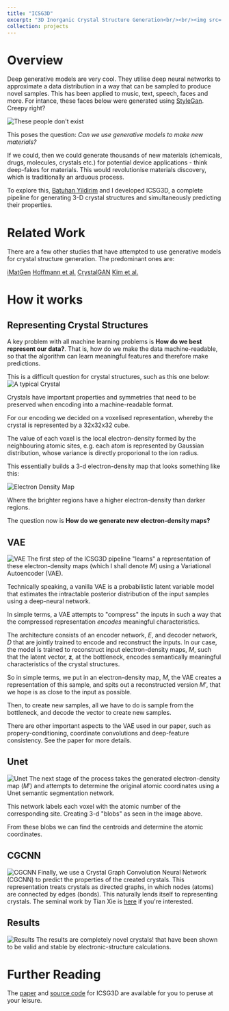 ```yaml
---
title: "ICSG3D"
excerpt: "3D Inorganic Crystal Structure Generation<br/><br/><img src='/images/toc.png' width=200px>"
collection: projects
---
```


# Overview
Deep generative models are very cool. They utilise deep neural networks to approximate a data distribution in a way that can be sampled to produce novel samples. This has been applied to music, text, speech, faces and more. For intance, these faces below were generated using [StyleGan](https://github.com/NVlabs/stylegan). Creepy right?

![These people don't exist](/images/stylegan.png)

This poses the question: <i>Can we use generative models to make new materials?</i>

If we could, then we could generate thousands of new materials (chemicals, drugs, molecules, crystals etc.) for potential device applications - think deep-fakes for materials. This would revolutionise materials discovery, which is traditionally an arduous process.

To explore this, [Batuhan Yildirim](https://by256.github.io) and I developed ICSG3D, a complete pipeline for generating 3-D crystal structures and simultaneously predicting their properties.

# Related Work
There are a few other studies that have attempted to use generative models for crystal structure generation. The predominant ones are:

[iMatGen](https://www.sciencedirect.com/science/article/pii/S2590238519301754)
[Hoffmann et al.](https://arxiv.org/abs/1909.00949)
[CrystalGAN](https://arxiv.org/abs/1810.11203)
[Kim et al.](https://arxiv.org/abs/2004.01396)

# How it works
## Representing Crystal Structures
A key problem with all machine learning problems is <b> How do we best represent our data?</b>. That is, how do we make the data machine-readable, so that the algorithm can learn meaningful features and therefore make predictions.

This is a difficult question for crystal structures, such as this one below:
![A typical Crystal](/images/dycro3.png)

Crystals have important properties and symmetries that need to be preserved when encoding into a machine-readable format. 

For our encoding we decided on a voxelised representation, whereby the crystal is represented by a 32x32x32 cube.

The value of each voxel is the local electron-density formed by the neighbouring atomic sites, e.g. each atom is represented by  Gaussian distribution, whose variance is directly proporional to the ion radius.

This essentially builds a 3-d electron-density map that looks something like this:

![Electron Density Map](/images/M.png)

Where the brighter regions have a higher electron-density than darker regions.

The question now is <b> How do we generate new electron-density maps?</b>

## VAE
![VAE](/images/crystal_vae-1.png)
The first step of the ICSG3D pipeline "learns" a representation of these electron-density maps (which I shall denote $M$) using a Variational Autoencoder (VAE). 

Technically speaking, a vanilla VAE is a probabilistic latent variable model that estimates the intractable posterior distribution of the input samples using a deep-neural network. 

In simple terms, a VAE attempts to "compress" the inputs in such a way that the compressed representation <i>encodes</i> meaningful characteristics. 

 The architecture consists of an encoder network, $E$, and decoder network, $D$ that are jointly trained to encode and reconstruct the inputs. In our case, the model is trained to reconstruct input electron-density maps, $M$, such that the latent vector, $\mathbf{z}$, at the bottleneck, encodes semantically meaningful characteristics of the crystal structures.

 So in simple terms, we put in an electron-density map, $M$, the VAE creates a representation of this sample, and spits out a reconstructed version $M'$, that we hope is as close to the input as possible.

 Then, to create new samples, all we have to do is sample from the bottleneck, and decode the vector to create new samples.

 There are other important aspects to the VAE used in our paper, such as propery-conditioning,  coordinate convolutions and deep-feature consistency. See the paper for more details.

## Unet
![Unet](/images/unet.png)
The next stage of the process takes the generated electron-density map ($M'$) and attempts to determine the original atomic coordinates using a Unet semantic segmentation network. 

This network labels each voxel with the atomic number of the corresponding site. Creating 3-d "blobs" as seen in the image above.

From these blobs we can find the centroids and determine the atomic coordinates.

## CGCNN
![CGCNN](/images/gnn-1.png)
Finally, we use a Crystal Graph Convolution Neural Network (CGCNN) to predict the properties of the created crystals. This representation treats crystals as directed graphs, in which nodes (atoms) are connected by edges (bonds). This naturally lends itself to representing crystals. The seminal work by Tian Xie is [here](https://arxiv.org/abs/1710.10324) if you're interested.

## Results
![Results](/images/rand_gens-1.png)
The results are completely novel crystals! that have been shown to be valid and stable by electronic-structure calculations.

# Further Reading
The [paper](https://pubs.acs.org/doi/10.1021/acs.jcim.0c00464) and [source code](https://github.com/by256/icsg3d) for ICSG3D are  available for you to peruse at your leisure. 


